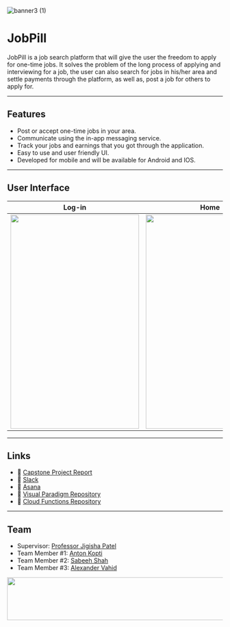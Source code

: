 ![banner3 (1)](https://user-images.githubusercontent.com/14349600/84766285-89cf9e00-af9e-11ea-89f6-fe0ea8265fcf.jpg)

# JobPill

JobPill is a job search platform that will give the user the freedom to apply for one-time jobs. It solves the problem of the long process of applying and interviewing for a job, the user can also search for jobs in his/her area and settle payments through the platform, as well as, post a job for others to apply for.

---

## Features

- Post or accept one-time jobs in your area.
- Communicate using the in-app messaging service.
- Track your jobs and earnings that you got through the application.
- Easy to use and user friendly UI.
- Developed for mobile and will be available for Android and IOS.

---

## User Interface

| Log-in | Home | Job Posting |
| :---: |:---:| :---:|
| <img src="https://user-images.githubusercontent.com/14349600/84811392-cae5a380-afda-11ea-8af0-fde025418141.png" width="300" height="500"> | <img src="https://user-images.githubusercontent.com/14349600/84811435-d8029280-afda-11ea-93d4-3d99dc14fe84.png" width="300" height="500"> | <img src="https://user-images.githubusercontent.com/14349600/84811460-e51f8180-afda-11ea-833e-432737a7d468.png" width="300" height="500"> |

---

## Links

- 📃 <a href = "https://sheridanc-my.sharepoint.com/:w:/g/personal/vahida_shernet_sheridancollege_ca/EUS_X-u1r6dGjKwaFi2V9ckBPsVCWuOJctssPtaFPmdHMQ">Capstone Project Report</a>
- 💬 <a href = "https://jobpill.slack.com">Slack</a>
- 📅 <a href = "https://app.asana.com/0/home/1156736002270744">Asana</a>
- 📐 <a href = "https://yfzmlsqnv160.us-06.visual-paradigm.com/tasifier.jsp#proj=5">Visual Paradigm Repository</a>
- 📐 <a href = "https://github.com/sabeehshah/JobPill-CloudFunctions">Cloud Functions Repository</a>

---

## Team 

- Supervisor: <a href = "https://github.com/ProfJK">Professor Jigisha Patel</a>
- Team Member #1: <a href = "https://github.com/akopti">Anton Kopti</a>
- Team Member #2: <a href = "https://github.com/sabeehshah">Sabeeh Shah</a>
- Team Member #3: <a href = "https://github.com/AlexanderVhd">Alexander Vahid</a>

<img src="https://user-images.githubusercontent.com/14349600/84835378-7e618e80-b001-11ea-9770-1dbdf4ee043a.jpg" width="1050" height="100">
